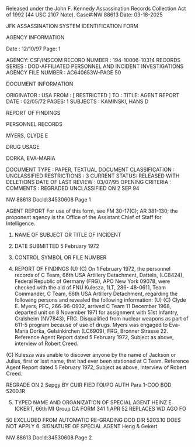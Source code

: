 Released under the John F. Kennedy
Assassination Records Collection Act of
1992 (44 USC 2107 Note). Case#:NW
88613 Date: 03-18-2025

JFK ASSASSINATION SYSTEM
IDENTIFICATION FORM

AGENCY INFORMATION

Date : 12/10/97
Page: 1

AGENCY: CSF/INSCOM
RECORD NUMBER : 194-10006-10314
RECORDS SERIES : DOD-AFFILIATED PERSONNEL AND INCIDENT INVESTIGATIONS
AGENCY FILE NUMBER : AC640653W-PAGE 50

DOCUMENT INFORMATION

ORIGINATOR : USA
FROM : [ RESTRICTED ]
TO :
TITLE: AGENT REPORT
DATE : 02/05/72
PAGES: 1
SUBJECTS : KAMINSKI, HANS D

REPORT OF FINDINGS

PERSONNEL RECORDS

MYERS, CLYDE E

DRUG USAGE

DORKA, EVA-MARIA

DOCUMENT TYPE : PAPER, TEXTUAL DOCUMENT
CLASSIFICATION : UNCLASSIFIED
RESTRICTIONS : 3
CURRENT STATUS: RELEASED WITH DELETIONS
DATE OF LAST REVIEW : 03/07/95
OPENING CRITERIA :
COMMENTS : REGRADED UNCLASSIFIED ON 2 SEP 94

NW 88613 Docld:34530608 Page 1

AGENT REPORT
For use of this form, see FM 30-17(C); AR 381-130; the proponent agency is the Office of the Assistant Chief of Staff for Intelligence.
1. NAME OF SUBJECT OR TITLE OF INCIDENT
2. DATE SUBMITTED
5 February 1972
3. CONTROL SYMBOL OR FILE NUMBER

4. REPORT OF FINDINGS
(U)
(C) On 1 February 1972, the personnel records of C Team, 66th USA
Artillery Detachment, Datteln, (LC8424), Federal Republic of Germany (FRG),
APO New York 09078, were checked with the aid of FNU Kulesza, 1LT, 286-
48-0611, Team Commander, C Team, 66th USA Artillery Detachment, regarding
the following persons and revealed the following information:
(U)
(C) Clyde E. Myers, PFC, 266-96-0932, arrived C Team 11 December 1968,
departed unit on 8 November 1971 for assignment with 51st Infantry, Cralsheim
(NV7843), FRG. Disqualified from nuclear weapons as part of 611-5 program
because of use of drugs. Myers was engaged to Eva-Maria Dorka, Gelsinkirchen
(LC6909), FRG, Bronner Strasse 22. Reference Agent Report dated 5 February
1972, Subject as above, interview of Robert Creed.

(C) Kulesza was unable to discover anyone by the name of Jackson or
Julius, first or last name, that had ever been stationed at C Team. Reference
Agent Report dated 5 February 1972, Subject as above, interview of Robert
Creed.

REGRADE
ON 2 Sepgy
BY CUIR
FIED
ΓΟΙ/ΡΟ
AUTH Para 1-COO BOD 5200.1R

5. TYPED NAME AND ORGANIZATION OF SPECIAL AGENT
HEINZ E. ICKERT, 66th MI Group
DA FORM 341
1 APR 52
REPLACES WD AGO FO

50
EXCLUDED FROM AUTOMATIC RE-GRADING
DOD DIR 5203.10 DOES NOT APPLY
6. SIGNATURE OF SPECIAL AGENT
Heng & Gekert

NW 88613 Docld:34530608 Page 2
